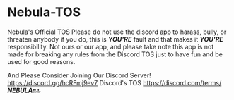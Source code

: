 # Nebula-TOS
Nebula's Official TOS
Please do not use the discord app to harass, bully, or threaten anybody if you do, this is **_YOU'RE_** fault and that makes it _**YOU'RE**_ responsibility. Not ours or our app, and please take note this app is not made for breaking any rules from the Discord TOS just to have fun and be used for good reasons.

And Please Consider Joining Our Discord Server!
https://discord.gg/hcRFmj9ev7
Discord's TOS
https://discord.com/terms/
_**NEBULA**_🔛🔝 
